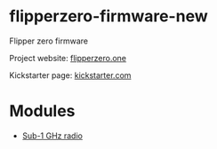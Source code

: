 # flipperzero-firmware-new
Flipper zero firmware

Project website: [flipperzero.one](https://flipperzero.one)

Kickstarter page: [kickstarter.com](https://www.kickstarter.com/projects/flipper-devices/flipper-zero-tamagochi-for-hackers)

# Modules

* [Sub-1 GHz radio](wiki/sub-1ghz-radio.md)
